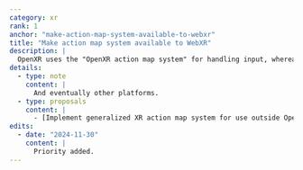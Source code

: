 ```yaml
---
category: xr
rank: 1
anchor: "make-action-map-system-available-to-webxr"
title: "Make action map system available to WebXR"
description: |
  OpenXR uses the "OpenXR action map system" for handling input, whereas WebXR (and any other XR SDKs added via GDExtension) will use their own way of handling input. This complicates making a game that will work on both OpenXR and WebXR. We'd like to add a generalized XR action map system, which will use the OpenXR action map system on OpenXR, but provide a fallback implementation that can be used with any XR SDK.
details:
  - type: note
    content: |
      And eventually other platforms.
  - type: proposals
    content: |
      - [Implement generalized XR action map system for use outside OpenXR #6548](https://github.com/godotengine/godot-proposals/issues/6548)
edits:
  - date: "2024-11-30"
    content: |
      Priority added.
---
```

